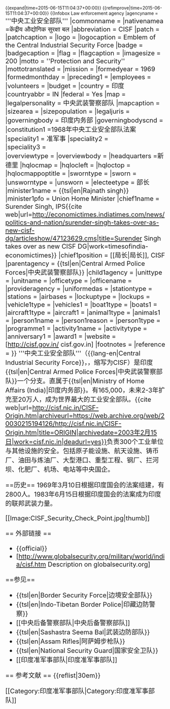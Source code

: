 {{expand|time=2015-06-15T11:04:37+00:00}}
{{refimprove|time=2015-06-15T11:04:37+00:00}}
{{Infobox Law enforcement agency
|agencyname      = <big><big>'''中央工业安全部队'''
|commonname      = 
|nativenamea      =केंद्रीय औद्योगिक सुरक्षा बल
|abbreviation    = CISF
|patch           =
|patchcaption    =
|logo            =
|logocaption     = Emblem of the Central Industrial Security Force
|badge           =
|badgecaption    =
|flag            =
|flagcaption     =
|imagesize       = 200
|motto           = ''Protection and Security''
|mottotranslated =
|mission         =
|formedyear      = 1969
|formedmonthday  =
|preceding1      =
|employees       =
|volunteers      =
|budget          =
|country         = 印度
|countryabbr     = IN
|federal         = Yes
|map             =
|legalpersonality = 中央武装警察部队
|mapcaption      =
|sizearea        =
|sizepopulation  =
|legaljuris      =
|governingbody   = 印度内务部
|governingbodyscnd =
|constitution1   =1968年中央工业安全部队法案
|speciality1      = 准军事
|speciality2 =  
|speciality3 =  
|overviewtype    =
|overviewbody    =
|headquarters    =新德里
|hqlocmap        =
|hqlocleft       =
|hqloctop        =
|hqlocmappoptitle =
|sworntype       =
|sworn           =
|unsworntype     =
|unsworn         =
|electeetype     = 部长
|minister1name   = {{tsl|en|Rajnath singh}}
|minister1pfo    = Union Home Minister
|chief1name      = Surender Singh, IPS<ref>{{cite web|url=http://economictimes.indiatimes.com/news/politics-and-nation/surender-singh-takes-over-as-new-cisf-dg/articleshow/47123629.cms|title=Surender Singh takes over as new CISF DG|work=timesofindia-economictimes}}</ref>
|chief1position  = [[局长|局长]], CISF
|parentagency    = {{tsl|en|Central Armed Police Forces|中央武装警察部队}}
|child1agency    =
|unittype        =
|unitname        =
|officetype      =
|officename      =
|provideragency  =
|uniformedas     =
|stationtype     =
|stations        =
|airbases        =
|lockuptype      =
|lockups         =
|vehicle1type    =
|vehicles1       =
|boat1type       =
|boats1          =
|aircraft1type   =
|aircraft1       =
|animal1type     =
|animals1        =
|person1name     =
|person1reason   =
|person1type     =
|programme1      =
|activity1name   =
|activitytype    =
|anniversary1    =
|award1          =
|website         = [http://cisf.gov.in/ cisf.gov.in]
|footnotes       =
|reference       =
}}
'''中央工业安全部队'''（{{lang-en|Central Industrial Security Force}}，，缩写为CISF）是印度{{tsl|en|Central Armed Police Forces|中央武装警察部队}}一个分支。直属于{{tsl|en|Ministry of Home Affairs (India)|印度内务部}}。有165,000，未来2-3年扩充至20万人，成为世界最大的工业安全部队。<ref>{{cite web|url=http://cisf.nic.in/CISF-Origin.htm|archiveurl=https://web.archive.org/web/20030215194126/http://cisf.nic.in/CISF-Origin.htm|title=ORIGIN|archivedate=2003年2月15日|work=cisf.nic.in|deadurl=yes}}</ref>负责300个工业单位与其他设施的安全。包括原子能设施、航天设施、铸币厂、油田与炼油厂、大型港口、重型工程、钢厂、拦河坝、化肥厂、机场、电站等中央国企。

==历史==
1969年3月10日根据印度国会的法案组建，有2800人。1983年6月15日根据印度国会的法案成为印度的联邦武装力量。
   
[[Image:CISF_Security_Check_Point.jpg|thumb]]
 
== 外部链接 ==
* {{official}}
* [http://www.globalsecurity.org/military/world/india/cisf.htm Description on globalsecurity.org]

==参见==  
* {{tsl|en|Border Security Force|边境安全部队}}
* {{tsl|en|Indo-Tibetan Border Police|印藏边防警察}}
* [[中央后备警察部队|中央后备警察部队]]
* {{tsl|en|Sashastra Seema Bal|武装边防部队}}
* {{tsl|en|Assam Rifles|阿萨姆步枪队}}
* {{tsl|en|National Security Guard|国家安全卫队}}
* [[印度准军事部队|印度准军事部队]]

== 参考文献 ==
{{reflist|30em}}
 
[[Category:印度准军事部队|Category:印度准军事部队]]